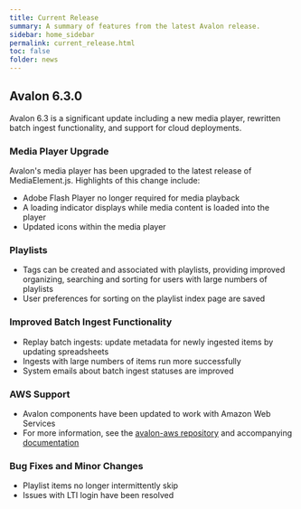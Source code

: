 ```yaml
---
title: Current Release
summary: A summary of features from the latest Avalon release.
sidebar: home_sidebar
permalink: current_release.html
toc: false
folder: news
---
```


## Avalon 6.3.0

Avalon 6.3 is a significant update including a new media player, rewritten batch ingest functionality, and support for cloud deployments.

### Media Player Upgrade

Avalon's media player has been upgraded to the latest release of MediaElement.js. Highlights of this change include:

* Adobe Flash Player no longer required for media playback
* A loading indicator displays while media content is loaded into the player
* Updated icons within the media player

### Playlists

* Tags can be created and associated with playlists, providing improved organizing, searching and sorting for users with large numbers of playlists
* User preferences for sorting on the playlist index page are saved

### Improved Batch Ingest Functionality

* Replay batch ingests: update metadata for newly ingested items by updating spreadsheets
* Ingests with large numbers of items run more successfully
* System emails about batch ingest statuses are improved

### AWS Support

* Avalon components have been updated to work with Amazon Web Services
* For more information, see the [avalon-aws repository](https://github.com/avalonmediasystem/avalon-aws/) and accompanying [documentation](https://github.com/avalonmediasystem/avalon-aws/wiki)

### Bug Fixes and Minor Changes

* Playlist items no longer intermittently skip
* Issues with LTI login have been resolved